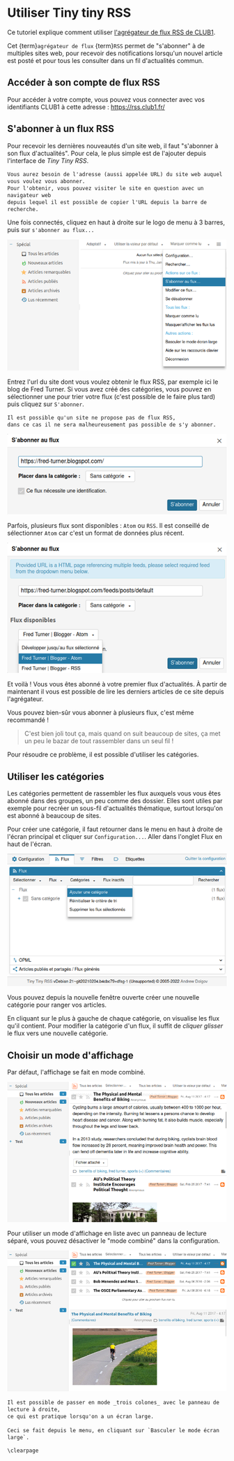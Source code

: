 # Utiliser Tiny tiny RSS

Ce tutoriel explique comment utiliser [l'agrégateur de flux RSS de CLUB1](/services/rss.md).

Cet {term}`agrégateur de flux` {term}`RSS` permet de "s'abonner" à de multiples sites web,
pour recevoir des notifications lorsqu'un nouvel article est posté
et pour tous les consulter dans un fil d'actualités commun.

## Accéder à son compte de flux RSS

Pour accéder à votre compte, vous pouvez vous connecter avec vos identifiants CLUB1 à cette adresse : <https://rss.club1.fr/>

## S'abonner à un flux RSS

Pour recevoir les dernières nouveautés d'un site web, il faut "s'abonner à son flux d'actualités".
Pour cela, le plus simple est de l'ajouter depuis l'interface de _Tiny Tiny RSS_.

```{note}
Vous aurez besoin de l'adresse (aussi appelée URL) du site web auquel vous voulez vous abonner.
Pour l'obtenir, vous pouvez visiter le site en question avec un navigateur web
depuis lequel il est possible de copier l'URL depuis la barre de recherche.
```

Une fois connectés, cliquez en haut à droite sur le logo de menu à 3 barres, puis sur `s'abonner au flux...`

![visualisation du menu](/_static/tutos/flux-rss/capture_1.png)

Entrez l'url du site dont vous voulez obtenir le flux RSS, par exemple ici le blog de Fred Turner.
Si vous avez créé des catégories, vous pouvez en sélectionner une pour trier votre flux (c'est possible de le faire plus tard)
puis cliquez sur `S'abonner`.

```{warning}
Il est possible qu'un site ne propose pas de flux RSS,
dans ce cas il ne sera malheureusement pas possible de s'y abonner.
```

![lien vers site](/_static/tutos/flux-rss/capture_2.png)

Parfois, plusieurs flux sont disponibles : `Atom` ou `RSS`. Il est conseillé de sélectionner `Atom` car c'est un format de données plus récent.

![Atom vs RSS](/_static/tutos/flux-rss/capture_3.png)

Et voilà ! Vous vous êtes abonné à votre premier flux d'actualités.
À partir de maintenant il vous est possible de lire les derniers articles de ce site depuis l'agrégateur.

Vous pouvez bien-sûr vous abonner à plusieurs flux, c'est même recommandé !

> C'est bien joli tout ça, mais quand on suit beaucoup de sites,
> ça met un peu le bazar de tout rassembler dans un seul fil !

Pour résoudre ce problème, il est possible d'utiliser les catégories.

## Utiliser les catégories

Les catégories permettent de rassembler les flux auxquels vous vous êtes abonné dans des groupes, un peu comme des dossier.
Elles sont utiles par exemple pour recréer un sous-fil d'actualités thématique,
surtout lorsqu'on est abonné à beaucoup de sites.

Pour créer une catégorie, il faut retourner dans le menu en haut à droite de l'écran principal et cliquer sur `Configuration...`.
Aller dans l'onglet Flux en haut de l'écran.

![Config catégories 1](/_static/tutos/flux-rss/capture_4.png)

Vous pouvez depuis la nouvelle fenêtre ouverte créer une nouvelle catégorie pour ranger vos articles.

En cliquant sur le plus à gauche de chaque catégorie, on visualise les flux qu'il contient. 
Pour modifier la catégorie d'un flux, il suffit de *cliquer glisser* le flux vers une nouvelle catégorie.

## Choisir un mode d'affichage

Par défaut, l'affichage se fait en mode combiné.

![Mode d'affichage combiné](/_static/tutos/flux-rss/capture_5.png)

Pour utiliser un mode d'affichage en liste avec un panneau de lecture séparé, 
vous pouvez désactiver le "mode combiné" dans la configuration.

![Mode d'affichage en liste](/_static/tutos/flux-rss/capture_6.png)

```{tip}
Il est possible de passer en mode _trois colones_ avec le panneau de lecture à droite,
ce qui est pratique lorsqu'on a un écran large.

Ceci se fait depuis le menu, en cliquant sur `Basculer le mode écran large`.
```


```{raw} latex
\clearpage
```
